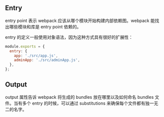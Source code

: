## Entry

entry point 表示 webpack 应该从哪个模块开始构建内部依赖图。webpack 能找出哪些模块和库是 entry point 依赖的。

entry 的定义一般使用对象语法，因为这种方式具有很好的扩展性：

```javascript
module.exports = {
  entry: {
    app: './src/app.js',
    adminApp: './src/adminApp.js',
  },
};
```

## Output

output 属性告诉 webpack 将生成的 bundles 放在哪里以及如何命名 bundles 文件。当有多个 entry 的时候，可以通过 substitutions 来确保每个文件都有独一无二的名字。
